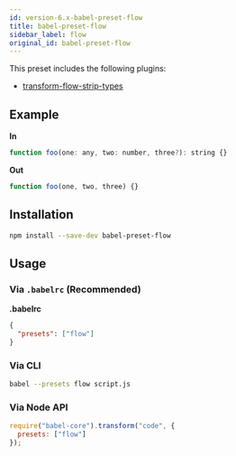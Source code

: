 ```yaml
---
id: version-6.x-babel-preset-flow
title: babel-preset-flow
sidebar_label: flow
original_id: babel-preset-flow
---
```


This preset includes the following plugins:

- [transform-flow-strip-types](https://babeljs.io/docs/en/babel-plugin-transform-flow-strip-types/)

## Example

**In**

```javascript
function foo(one: any, two: number, three?): string {}
```

**Out**

```javascript
function foo(one, two, three) {}
```

## Installation

```sh
npm install --save-dev babel-preset-flow
```

## Usage

### Via `.babelrc` (Recommended)

**.babelrc**

```json
{
  "presets": ["flow"]
}
```

### Via CLI

```sh
babel --presets flow script.js
```

### Via Node API

```javascript
require("babel-core").transform("code", {
  presets: ["flow"]
});
```

